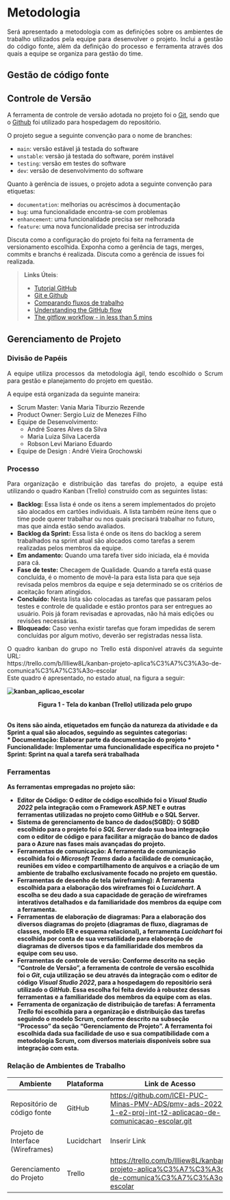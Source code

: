 
# Metodologia

<p align="justify">Será apresentado a metodologia com as definições sobre os ambientes de trabalho utilizados pela equipe para desenvolver o projeto. Inclui a gestão do código fonte, além da definição do processo e ferramenta através dos quais a equipe se organiza para gestão do time.</p>

## Gestão de código fonte

## Controle de Versão

A ferramenta de controle de versão adotada no projeto foi o
[Git](https://git-scm.com/), sendo que o [Github](https://github.com)
foi utilizado para hospedagem do repositório.

O projeto segue a seguinte convenção para o nome de branches:

- `main`: versão estável já testada do software
- `unstable`: versão já testada do software, porém instável
- `testing`: versão em testes do software
- `dev`: versão de desenvolvimento do software

Quanto à gerência de issues, o projeto adota a seguinte convenção para
etiquetas:

- `documentation`: melhorias ou acréscimos à documentação
- `bug`: uma funcionalidade encontra-se com problemas
- `enhancement`: uma funcionalidade precisa ser melhorada
- `feature`: uma nova funcionalidade precisa ser introduzida

Discuta como a configuração do projeto foi feita na ferramenta de versionamento escolhida. Exponha como a gerência de tags, merges, commits e branchs é realizada. Discuta como a gerência de issues foi realizada.

> **Links Úteis**:
> - [Tutorial GitHub](https://guides.github.com/activities/hello-world/)
> - [Git e Github](https://www.youtube.com/playlist?list=PLHz_AreHm4dm7ZULPAmadvNhH6vk9oNZA)
>  - [Comparando fluxos de trabalho](https://www.atlassian.com/br/git/tutorials/comparing-workflows)
> - [Understanding the GitHub flow](https://guides.github.com/introduction/flow/)
> - [The gitflow workflow - in less than 5 mins](https://www.youtube.com/watch?v=1SXpE08hvGs)

## Gerenciamento de Projeto

### Divisão de Papéis

<p align="justify">A equipe utiliza processos da metodologia ágil, tendo escolhido o Scrum para gestão e planejamento do projeto em questão.</p>

A equipe está organizada da seguinte maneira:
* Scrum Master: Vania Maria Tiburzio Rezende
* Product Owner: Sergio Luiz de Menezes Filho
* Equipe de Desenvolvimento:
     - André Soares Alves da Silva
     - Maria Luiza Silva Lacerda
     - Robson Levi Mariano Eduardo
* Equipe de Design : André Vieira Grochowski

### Processo

<p align="justify">Para organização e distribuição das tarefas do projeto, a equipe está utilizando o quadro Kanban (Trello) construído com as seguintes listas:</p>

- **Backlog:** Essa lista é onde os itens a serem implementados do projeto são alocados em cartões individuais. A lista também reúne itens que o time pode querer trabalhar ou nos quais precisará trabalhar no futuro, mas que ainda estão sendo avaliados.
- **Backlog da Sprint:** Essa lista é onde os itens do backlog a serem trabalhados na sprint atual são alocados como tarefas a serem realizadas pelos membros da equipe.
- **Em andamento:** Quando uma tarefa tiver sido iniciada, ela é movida para cá.
- **Fase de teste:** Checagem de Qualidade. Quando a tarefa está quase concluída, é o momento de movê-la para esta lista para que seja revisada pelos membros da equipe e seja determinado se os critérios de aceitação foram atingidos.
- **Concluído:** Nesta lista são colocadas as tarefas que passaram pelos testes e controle de qualidade e estão prontos para ser entregues ao usuário. Pois já foram revisadas e aprovadas, não há mais edições ou revisões necessárias.
- **Bloqueado:** Caso venha existir tarefas que foram impedidas de serem concluídas por algum motivo, deverão ser registradas nessa lista.

<p align="justify">O quadro kanban do grupo no Trello está disponível através da seguinte URL:
<br>
https://trello.com/b/lIIiew8L/kanban-projeto-aplica%C3%A7%C3%A3o-de-comunica%C3%A7%C3%A3o-escolar
<br>
Este quadro é apresentado, no estado atual, na figura a seguir:</p>
<b>
<p align="center">
   
![kanban_aplicao_escolar](https://user-images.githubusercontent.com/74699119/159126256-41b9e6b5-ba53-4fb8-b330-8791734e1cd4.png)
   
</p>
<p align="center"><b>Figura 1</b> - Tela do kanban (Trello) utilizada pelo grupo</p>
<br>
Os itens são ainda, etiquetados em função da natureza da atividade e da Sprint a qual são alocados, seguindo as seguintes categorias:
<br>
* Documentação: Elaborar parte da documentação do projeto
* Funcionalidade: Implementar uma funcionalidade específica no projeto
* Sprint: Sprint na qual a tarefa será trabalhada
 
### Ferramentas

As ferramentas empregadas no projeto são:
*	Editor de Código: O editor de código escolhido foi o _Visual Studio 2022_ pela integração com o Framework ASP.NET e outras ferramentas utilizadas no projeto como GitHub e o SQL Server.
*	Sistema de gerenciamento de banco de dados(SGBD): O SGBD escolhido para o projeto foi o _SQL Server_ dado sua boa integração com o editor de código e para facilitar a migração do banco de dados para o Azure nas fases mais avançadas do projeto.
*	Ferramentas de comunicação: A ferramenta de comunicação escolhida foi o _Microsoft Teams_ dado a facilidade de comunicação, reuniões em vídeo e compartilhamento de arquivos e a criação de um ambiente de trabalho exclusivamente focado no projeto em questão.
*	Ferramentas de desenho de tela (wireframing): A ferramenta escolhida para a elaboração dos wireframes foi o _Lucidchart_. A escolha se deu dado a sua capacidade de geração de wireframes interativos detalhados e da familiaridade dos membros da equipe com a ferramenta.
*	Ferramentas de elaboração de diagramas: Para a elaboração dos diversos diagramas do projeto (diagramas de fluxo, diagramas de classes, modelo ER e esquema relacional), a ferramenta _Lucidchart_ foi escolhida por conta de sua versatilidade para elaboração de diagramas de diversos tipos e da familiaridade dos membros da equipe com seu uso.
*	Ferramentas de controle de versão: Conforme descrito na seção “Controle de Versão”, a ferramenta de controle de versão escolhida foi o _Git_, cuja utilização se deu através da integração com o editor de código _Visual Studio 2022_, para a hospedagem do repositório será utilizado o _GitHub_. Essa escolha foi feita devido à robustez dessas ferramentas e a familiaridade dos membros da equipe com as elas.
*	Ferramenta de organização de distribuição de tarefas: A ferramenta _Trello_ foi escolhida para a organização e distribuição das tarefas seguindo o modelo Scrum, conforme descrito na subseção “Processo” da seção “Gerenciamento de Projeto”. A ferramenta foi escolhida dada sua facilidade de uso e sua compatibilidade com a metodologia Scrum, com diversos materiais disponíveis sobre sua integração com esta.
 
### Relação de Ambientes de Trabalho
   
| Ambiente      | Plataforma                | Link de Acesso             |
|---------------|---------------------------|----------------------------|
| Repositório de código fonte | GitHub | https://github.com/ICEI-PUC-Minas-PMV-ADS/pmv-ads-2022-1-e2-proj-int-t2-aplicacao-de-comunicacao-escolar.git |
| Projeto de Interface (Wireframes) | Lucidchart | Inserir Link |
| Gerenciamento do Projeto | Trello | https://trello.com/b/lIIiew8L/kanban-projeto-aplica%C3%A7%C3%A3o-de-comunica%C3%A7%C3%A3o-escolar |

